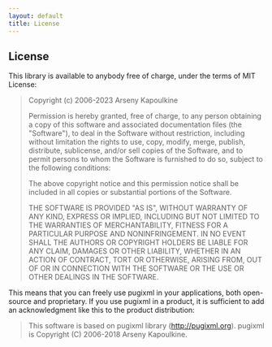 ```yaml
---
layout: default
title: License
---
```


## License

This library is available to anybody free of charge, under the terms of MIT License:

> Copyright (c) 2006-2023 Arseny Kapoulkine
>
> Permission is hereby granted, free of charge, to any person obtaining a copy of this software and associated documentation files (the "Software"), to deal in the Software without restriction, including without limitation the rights to use, copy, modify, merge, publish, distribute, sublicense, and/or sell copies of the Software, and to permit persons to whom the Software is furnished to do so, subject to the following conditions:
>
> The above copyright notice and this permission notice shall be included in all copies or substantial portions of the Software.
>
> THE SOFTWARE IS PROVIDED "AS IS", WITHOUT WARRANTY OF ANY KIND, EXPRESS OR IMPLIED, INCLUDING BUT NOT LIMITED TO THE WARRANTIES OF MERCHANTABILITY, FITNESS FOR A PARTICULAR PURPOSE AND NONINFRINGEMENT. IN NO EVENT SHALL THE AUTHORS OR COPYRIGHT HOLDERS BE LIABLE FOR ANY CLAIM, DAMAGES OR OTHER LIABILITY, WHETHER IN AN ACTION OF CONTRACT, TORT OR OTHERWISE, ARISING FROM, OUT OF OR IN CONNECTION WITH THE SOFTWARE OR THE USE OR OTHER DEALINGS IN THE SOFTWARE.

This means that you can freely use pugixml in your applications, both open-source and proprietary. If you use pugixml in a product, it is sufficient to add an acknowledgment like this to the product distribution:

> This software is based on pugixml library (http://pugixml.org).
> pugixml is Copyright (C) 2006-2018 Arseny Kapoulkine.
